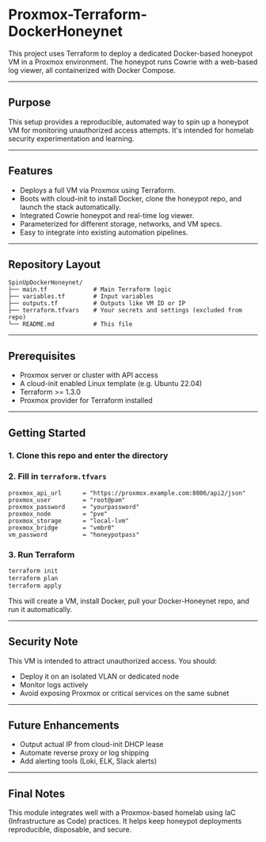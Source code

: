 # Proxmox-Terraform-DockerHoneynet

This project uses Terraform to deploy a dedicated Docker-based honeypot VM in a Proxmox environment. The honeypot runs Cowrie with a web-based log viewer, all containerized with Docker Compose.

---

## Purpose

This setup provides a reproducible, automated way to spin up a honeypot VM for monitoring unauthorized access attempts. It's intended for homelab security experimentation and learning.

---

## Features

- Deploys a full VM via Proxmox using Terraform.
- Boots with cloud-init to install Docker, clone the honeypot repo, and launch the stack automatically.
- Integrated Cowrie honeypot and real-time log viewer.
- Parameterized for different storage, networks, and VM specs.
- Easy to integrate into existing automation pipelines.

---

## Repository Layout

```
SpinUpDockerHoneynet/
├── main.tf             # Main Terraform logic
├── variables.tf        # Input variables
├── outputs.tf          # Outputs like VM ID or IP
├── terraform.tfvars    # Your secrets and settings (excluded from repo)
└── README.md           # This file
```

---

## Prerequisites

- Proxmox server or cluster with API access
- A cloud-init enabled Linux template (e.g. Ubuntu 22.04)
- Terraform >= 1.3.0
- Proxmox provider for Terraform installed

---

## Getting Started

### 1. Clone this repo and enter the directory


### 2. Fill in `terraform.tfvars`

```hcl
proxmox_api_url      = "https://proxmox.example.com:8006/api2/json"
proxmox_user         = "root@pam"
proxmox_password     = "yourpassword"
proxmox_node         = "pve"
proxmox_storage      = "local-lvm"
proxmox_bridge       = "vmbr0"
vm_password          = "honeypotpass"
```

### 3. Run Terraform

```bash
terraform init
terraform plan
terraform apply
```

This will create a VM, install Docker, pull your Docker-Honeynet repo, and run it automatically.

---

## Security Note

This VM is intended to attract unauthorized access. You should:

- Deploy it on an isolated VLAN or dedicated node
- Monitor logs actively
- Avoid exposing Proxmox or critical services on the same subnet

---

## Future Enhancements

- Output actual IP from cloud-init DHCP lease
- Automate reverse proxy or log shipping
- Add alerting tools (Loki, ELK, Slack alerts)

---

## Final Notes

This module integrates well with a Proxmox-based homelab using IaC (Infrastructure as Code) practices. It helps keep honeypot deployments reproducible, disposable, and secure.
